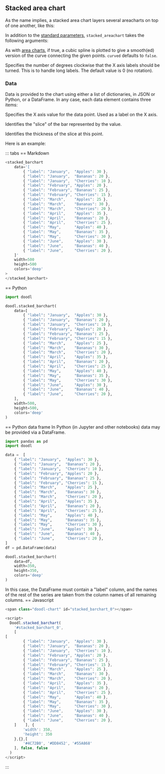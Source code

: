 ## Stacked area chart

As the name implies, a stacked area chart layers several areacharts on
top of one another, like this:

<span class="doodl-chart" id="chart_0"></span>

<Parameters>

In addition to the [standard parameters](/charts/#standard-parameters),
`stacked_areachart` takes the following arguments:

  <Parameter name="curve" type="Boolean">

As with [area charts](/charts/area-chart),
if true, a cubic spline is plotted to give a smooth(ed) version
of the curve connecting the given points. `curved` defaults to `false`.

  </Parameter>
  <Parameter name="x_label_angle" type="Number (degrees)">

Specifies the number of degrees clockwise that the X axis
labels should be turned. This is to handle long labels.
The default value is 0 (no rotation).

  </Parameter>

</Parameters>

### Data

Data is provided to the chart using either a list of dictionaries,
in JSON or Python, or a DataFrame. In any case, each data element
contains three items:

<Parameters no_header=true>

 <Parameter name="label" type="string">

 Specifies the X axis value for the data point. Used as a label
 on the X axis.

 </Parameter>

 <Parameter name="category" type="string">

 Identifies the "slice" of the bar represented by the value.

 </Parameter>

 <Parameter name="value" type="number">

 Identifies the thickness of the slice at this point.

 </Parameter>

</Parameters>

Here is an example: 

::: tabs
== Markdown
```javascript
<stacked_barchart
    data='[
        { "label": "January",  "Apples": 30 },
        { "label": "January",  "Bananas": 20 },
        { "label": "January",  "Cherries": 10 },
        { "label": "February", "Apples": 20 },
        { "label": "February", "Bananas": 25 },
        { "label": "February", "Cherries": 15 },
        { "label": "March",    "Apples": 25 },
        { "label": "March",    "Bananas": 30 },
        { "label": "March",    "Cherries": 20 },
        { "label": "April",    "Apples": 35 },
        { "label": "April",    "Bananas": 20 },
        { "label": "April",    "Cherries": 25 },
        { "label": "May",      "Apples": 40 },
        { "label": "May",      "Bananas": 35 },
        { "label": "May",      "Cherries": 30 },
        { "label": "June",     "Apples": 30 },
        { "label": "June",     "Bananas": 40 },
        { "label": "June",     "Cherries": 20 },
    ]'
    width=500
    height=500
    colors='deep'
>
</stacked_barchart>
```
== Python
```python
import doodl

doodl.stacked_barchart(
    data=[
        { "label": "January",  "Apples": 30 },
        { "label": "January",  "Bananas": 20 },
        { "label": "January",  "Cherries": 10 },
        { "label": "February", "Apples": 20 },
        { "label": "February", "Bananas": 25 },
        { "label": "February", "Cherries": 15 },
        { "label": "March",    "Apples": 25 },
        { "label": "March",    "Bananas": 30 },
        { "label": "March",    "Cherries": 20 },
        { "label": "April",    "Apples": 35 },
        { "label": "April",    "Bananas": 20 },
        { "label": "April",    "Cherries": 25 },
        { "label": "May",      "Apples": 40 },
        { "label": "May",      "Bananas": 35 },
        { "label": "May",      "Cherries": 30 },
        { "label": "June",     "Apples": 30 },
        { "label": "June",     "Bananas": 40 },
        { "label": "June",     "Cherries": 20 },
    ],
    width=500,
    height=500,
    colors='deep'
)
```
== Python data frame
In Python (in Jupyter and other notebooks) data may be provided via a DataFrame.

```python
import pandas as pd
import doodl

data =  [
    { "label": "January",  "Apples": 30 },
    { "label": "January",  "Bananas": 20 },
    { "label": "January",  "Cherries": 10 },
    { "label": "February", "Apples": 20 },
    { "label": "February", "Bananas": 25 },
    { "label": "February", "Cherries": 15 },
    { "label": "March",    "Apples": 25 },
    { "label": "March",    "Bananas": 30 },
    { "label": "March",    "Cherries": 20 },
    { "label": "April",    "Apples": 35 },
    { "label": "April",    "Bananas": 20 },
    { "label": "April",    "Cherries": 25 },
    { "label": "May",      "Apples": 40 },
    { "label": "May",      "Bananas": 35 },
    { "label": "May",      "Cherries": 30 },
    { "label": "June",     "Apples": 30 },
    { "label": "June",     "Bananas": 40 },
    { "label": "June",     "Cherries": 20 },
]
df = pd.DataFrame(data)

doodl.stacked_barchart(
    data=df,
    width=350,
    height=350,
    colors='deep'
)
```

In this case, the DataFrame must contain a "label" column, and the
names of the rest of the series are taken from the column names of all
remaining columns.
== Javascript
```javascript
<span class="doodl-chart" id="stacked_barchart_0"></span>

<script>
  Doodl.stacked_barchart(
    '#stacked_barchart_0',
    [
[
        { "label": "January",  "Apples": 30 },
        { "label": "January",  "Bananas": 20 },
        { "label": "January",  "Cherries": 10 },
        { "label": "February", "Apples": 20 },
        { "label": "February", "Bananas": 25 },
        { "label": "February", "Cherries": 15 },
        { "label": "March",    "Apples": 25 },
        { "label": "March",    "Bananas": 30 },
        { "label": "March",    "Cherries": 20 },
        { "label": "April",    "Apples": 35 },
        { "label": "April",    "Bananas": 20 },
        { "label": "April",    "Cherries": 25 },
        { "label": "May",      "Apples": 40 },
        { "label": "May",      "Bananas": 35 },
        { "label": "May",      "Cherries": 30 },
        { "label": "June",     "Apples": 30 },
        { "label": "June",     "Bananas": 40 },
        { "label": "June",     "Cherries": 20 },
    ]    ], {
        'width': 350,
        'height': 350
    },{},[
        '#4C72B0', '#DD8452', '#55A868'
    ], false, false
  )
</script>
```
:::


<script>
 setTimeout(() => {
  Promise.resolve().then(() => {
    Doodl.stacked_areachart('#chart_0', [
        { "label": "January",  "Apples": 30 },
        { "label": "January",  "Bananas": 20 },
        { "label": "January",  "Cherries": 10 },
        { "label": "February", "Apples": 20 },
        { "label": "February", "Bananas": 25 },
        { "label": "February", "Cherries": 15 },
        { "label": "March",    "Apples": 25 },
        { "label": "March",    "Bananas": 30 },
        { "label": "March",    "Cherries": 20 },
        { "label": "April",    "Apples": 35 },
        { "label": "April",    "Bananas": 20 },
        { "label": "April",    "Cherries": 25 },
        { "label": "May",      "Apples": 40 },
        { "label": "May",      "Bananas": 35 },
        { "label": "May",      "Cherries": 30 },
        { "label": "June",     "Apples": 30 },
        { "label": "June",     "Bananas": 40 },
        { "label": "June",     "Cherries": 20 }
    ],
    {"width":500,"height":500},
    {},
    [
        '#A1C9F4', '#FFB482', '#8DE5A1', '#FF9F9B', '#D0BBFF',
        '#DEBB9B', '#FAB0E4', '#CFCFCF', '#FFFEA3', '#B9F2F0'
    ],
    false,
    0
  );
  }
)
}, 1000);

</script>
